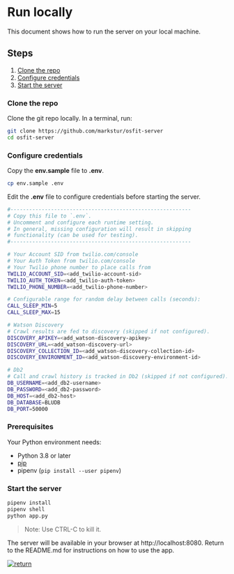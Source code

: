 # Run locally

This document shows how to run the server on your local machine.

## Steps

1. [Clone the repo](#clone-the-repo)
1. [Configure credentials](#configure-credentials)
1. [Start the server](#start-the-server)

### Clone the repo

Clone the git repo locally. In a terminal, run:

```bash
git clone https://github.com/markstur/osfit-server
cd osfit-server
```

### Configure credentials

Copy the **env.sample** file to **.env**.

```bash
cp env.sample .env
```

Edit the **.env** file to configure credentials before starting the server.

```bash
#----------------------------------------------------------
# Copy this file to `.env`.
# Uncomment and configure each runtime setting.
# In general, missing configuration will result in skipping
# functionality (can be used for testing).
#----------------------------------------------------------

# Your Account SID from twilio.com/console
# Your Auth Token from twilio.com/console
# Your Twilio phone number to place calls from
TWILIO_ACCOUNT_SID=<add_twilio-account-sid>
TWILIO_AUTH_TOKEN=<add_twilio-auth-token>
TWILIO_PHONE_NUMBER=<add_twilio-phone-number>

# Configurable range for random delay between calls (seconds):
CALL_SLEEP_MIN=5
CALL_SLEEP_MAX=15

# Watson Discovery
# Crawl results are fed to discovery (skipped if not configured).
DISCOVERY_APIKEY=<add_watson-discovery-apikey>
DISCOVERY_URL=<add_watson-discovery-url>
DISCOVERY_COLLECTION_ID=<add_watson-discovery-collection-id>
DISCOVERY_ENVIRONMENT_ID=<add_watson-discovery-environment-id>

# Db2
# Call and crawl history is tracked in Db2 (skipped if not configured).
DB_USERNAME=<add_db2-username>
DB_PASSWORD=<add_db2-password>
DB_HOST=<add_db2-host>
DB_DATABASE=BLUDB
DB_PORT=50000

```

</p>
</details>

### Prerequisites

Your Python environment needs:

* Python 3.8 or later
* [pip](https://pip.pypa.io/en/stable/installing/)
* pipenv (`pip install --user pipenv`)

### Start the server

```bash
pipenv install
pipenv shell
python app.py
```

> Note: Use CTRL-C to kill it.

The server will be available in your browser at http://localhost:8080.  Return to the README.md for instructions on how to use the app.

[![return](https://raw.githubusercontent.com/IBM/pattern-utils/master/deploy-buttons/return.png)](https://github.com/markstur/osfit-server#use-the-rest-services)
